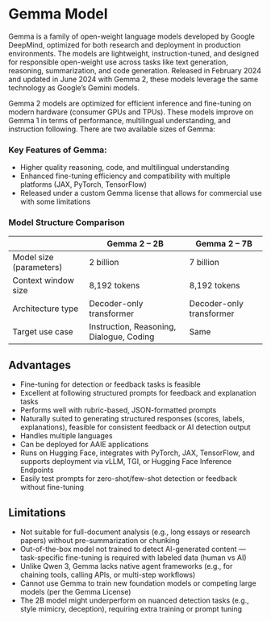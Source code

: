 # Gemma Model

Gemma is a family of open-weight language models developed by Google DeepMind, optimized for both research and deployment in production environments. The models are lightweight, instruction-tuned, and designed for responsible open-weight use across tasks like text generation, reasoning, summarization, and code generation. Released in February 2024 and updated in June 2024 with Gemma 2, these models leverage the same technology as Google’s Gemini models.

Gemma 2 models are optimized for efficient inference and fine-tuning on modern hardware (consumer GPUs and TPUs). These models improve on Gemma 1 in terms of performance, multilingual understanding, and instruction following. There are two available sizes of Gemma:

### Key Features of Gemma:

- Higher quality reasoning, code, and multilingual understanding  
- Enhanced fine-tuning efficiency and compatibility with multiple platforms (JAX, PyTorch, TensorFlow)  
- Released under a custom Gemma license that allows for commercial use with some limitations

### Model Structure Comparison

|                         | Gemma 2 – 2B         | Gemma 2 – 7B         |
|-------------------------|----------------------|----------------------|
| Model size (parameters) | 2 billion            | 7 billion            |
| Context window size     | 8,192 tokens         | 8,192 tokens         |
| Architecture type       | Decoder-only transformer | Decoder-only transformer |
| Target use case         | Instruction, Reasoning, Dialogue, Coding | Same |

## Advantages

- Fine-tuning for detection or feedback tasks is feasible  
- Excellent at following structured prompts for feedback and explanation tasks  
- Performs well with rubric-based, JSON-formatted prompts  
- Naturally suited to generating structured responses (scores, labels, explanations), feasible for consistent feedback or AI detection output  
- Handles multiple languages  
- Can be deployed for AAIE applications  
- Runs on Hugging Face, integrates with PyTorch, JAX, TensorFlow, and supports deployment via vLLM, TGI, or Hugging Face Inference Endpoints  
- Easily test prompts for zero-shot/few-shot detection or feedback without fine-tuning  

## Limitations

- Not suitable for full-document analysis (e.g., long essays or research papers) without pre-summarization or chunking  
- Out-of-the-box model not trained to detect AI-generated content — task-specific fine-tuning is required with labeled data (human vs AI)  
- Unlike Qwen 3, Gemma lacks native agent frameworks (e.g., for chaining tools, calling APIs, or multi-step workflows)  
- Cannot use Gemma to train new foundation models or competing large models (per the Gemma License)  
- The 2B model might underperform on nuanced detection tasks (e.g., style mimicry, deception), requiring extra training or prompt tuning  
